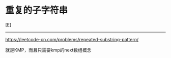 # 重复的子字符串

[E]

---

https://leetcode-cn.com/problems/repeated-substring-pattern/

就是KMP，而且只需要kmp的next数组概念